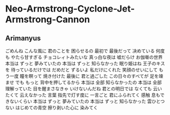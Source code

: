 # Neo-Armstrong-Cyclone-Jet-Armstrong-Cannon
## Arimanyus
ごめんね
こんな風に 君のことを 困らせるの
最初で 最後だって 决めている
何度も
やたら甘すぎる チョコレィトみたいな
真っ白な夜は 嘘だらけ お伽噺の世界
本当は ずっと 夢みていたの
本当は ずっと 知らなかった
眠り姫はね 王子のキスを
待っているだけでは だめだと
ずるいよ
私だけにくれた 笑顔のせいにして
もう一度 瞳を瞑って 焼き付けた
最後に
君と過ごした この日々のすべてが
足を竦ませ でも もっと 背中を押してるから
本当は 全部 知らなかったの
本当は 全部 理解っていた
目を醒まさなきゃ いけないんだね
君との明日では なくても
云いたくて 云えなかった 言葉 指先で灯す度に
一言ごと 君にふられてく 感触 息もできないくらい
本当は ずっと 夢みていたの
本当は ずっと 知らなかった
雲ひとつない はじめての青空
擦り剥いた心に 染みてく
